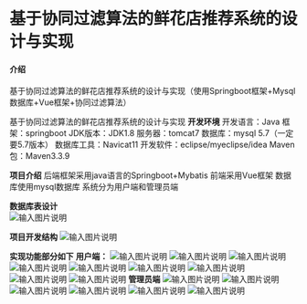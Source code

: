 # 基于协同过滤算法的鲜花店推荐系统的设计与实现

#### 介绍
基于协同过滤算法的鲜花店推荐系统的设计与实现（使用Springboot框架+Mysql数据库+Vue框架+协同过滤算法）


基于协同过滤算法的鲜花店推荐系统的设计与实现
 **开发环境** 
开发语言：Java
框架：springboot
JDK版本：JDK1.8
服务器：tomcat7
数据库：mysql 5.7（一定要5.7版本）
数据库工具：Navicat11
开发软件：eclipse/myeclipse/idea
Maven包：Maven3.3.9

 **项目介绍** 
后端框架采用java语言的Springboot+Mybatis
前端采用Vue框架
数据库使用mysql数据库
系统分为用户端和管理员端

 **数据库表设计**   
![输入图片说明](%E6%95%B0%E6%8D%AE%E5%BA%93%E8%A1%A8.png)

 **项目开发结构** 
![输入图片说明](%E9%A1%B9%E7%9B%AE%E7%BB%93%E6%9E%84.png)

 **实现功能部分如下** 
 **用户端：** 
![输入图片说明](%E9%A6%96%E9%A1%B5.png)
![输入图片说明](%E9%B2%9C%E8%8A%B1%E4%BF%A1%E6%81%AF.png)
![输入图片说明](%E6%B3%A8%E5%86%8C.png)
![输入图片说明](%E7%99%BB%E5%BD%95.png)
![输入图片说明](%E4%B8%AA%E4%BA%BA%E4%B8%AD%E5%BF%83.png)
![输入图片说明](%E8%AF%A6%E6%83%85.png)
![输入图片说明](%E5%85%AC%E5%91%8A%E5%92%A8%E8%AF%A2.png)
![输入图片说明](%E8%B4%AD%E7%89%A9%E8%BD%A6.png)
![输入图片说明](%E8%B4%AD%E4%B9%B0.png)
 **管理员端**
![输入图片说明](%E7%AE%A1%E7%90%86%E7%99%BB%E5%BD%95.png)
![输入图片说明](%E8%8E%B7%E5%8F%96%E6%BA%90%E7%A0%81%E8%AF%B7+Q%EF%BC%9A2474345497.png)
![输入图片说明](%E9%B2%9C%E8%8A%B1%E5%88%86%E7%B1%BB%E7%AE%A1%E7%90%86.png)
![输入图片说明](%E9%B2%9C%E8%8A%B1%E7%AE%A1%E7%90%86-01.png)
![输入图片说明](%E8%8E%B7%E5%8F%96%E6%BA%90%E7%A0%81%EF%BC%9A%E8%AF%B7%EF%BC%8Bv%EF%BC%9A18484646674.png)
![输入图片说明](%E5%92%A8%E8%AF%A2%E7%AE%A1%E7%90%86.png)